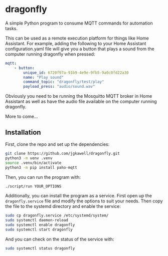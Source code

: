 # dragonfly

A simple Python program to consume MQTT commands for automation tasks.

This can be used as a remote execution platform for things like Home Assistant. For example, adding the following to your Home Assistant configuration.yaml file will give you a button that plays a sound from the computer running dragonfly when pressed:

```yaml
mqtt:
    - button:
        unique_id: 6720f97a-91b9-4e9e-9fb5-9a0c0fd22a30
        name: "Play sound"
        command_topic: "dragonfly/test/play"
        payload_press: "audio/sound.wav"
```

Obviously you need to be running the Mosquitto MQTT broker in Home Assistant as well as have the audio file available on the computer running dragonfly.

More to come...

## Installation

First, clone the repo and set up the dependencies:

```bash
git clone https://github.com/jgkawell/dragonfly.git
python3 -m venv .venv
source .venv/bin/activate
python3 -m pip install paho-mqtt
```

Then, you can run the program with:

```bash
./script/run YOUR_OPTIONS
```

Additionally, you can install the program as a service. First open up the `dragonfly.service` file and modify the options to suit your needs. Then copy the file to the systemd directory and enable the service:

```bash
sudo cp dragonfly.service /etc/systemd/system/
sudo systemctl daemon-reload
sudo systemctl enable dragonfly
sudo systemctl start dragonfly
```

And you can check on the status of the service with:

```bash
sudo systemctl status dragonfly
```
